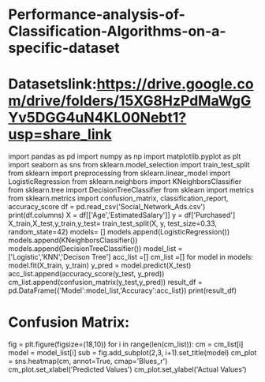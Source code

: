 # Performance-analysis-of-Classification-Algorithms-on-a-specific-dataset
# Datasetslink:https://drive.google.com/drive/folders/15XG8HzPdMaWgGYv5DGG4uN4KL00Nebt1?usp=share_link
import pandas as pd 
import numpy as np
import matplotlib.pyplot as plt 
import seaborn as sns
from sklearn.model_selection import train_test_split 
from sklearn import preprocessing
from sklearn.linear_model import LogisticRegression 
from sklearn.neighbors import KNeighborsClassifier 
from sklearn.tree import DecisionTreeClassifier 
from sklearn import metrics
from sklearn.metrics import confusion_matrix, classification_report,
accuracy_score
df = pd.read_csv('Social_Network_Ads.csv') 
print(df.columns)
X = df[['Age','EstimatedSalary']] 
y = df['Purchased']
X_train,X_test,y_train,y_test= train_test_split(X, y, test_size=0.33,
random_state=42)
models= [] 
models.append(LogisticRegression()) 
models.append(KNeighborsClassifier()) 
models.append(DecisionTreeClassifier()) 
model_list = ['Logistic','KNN','Decison Tree'] 
acc_list =[]
cm_list =[]
for model in models: 
model.fit(X_train, y_train) 
y_pred = model.predict(X_test)
acc_list.append(accuracy_score(y_test, y_pred)) 
cm_list.append(confusion_matrix(y_test,y_pred))
result_df = pd.DataFrame({'Model':model_list,'Accuracy':acc_list}) 
print(result_df)
# Confusion Matrix:
fig = plt.figure(figsize=(18,10)) 
for i in range(len(cm_list)):
cm = cm_list[i] 
model = model_list[i]
sub = fig.add_subplot(2,3, i+1).set_title(model) 
cm_plot = sns.heatmap(cm, annot=True, cmap='Blues_r') 
cm_plot.set_xlabel('Predicted Values') 
cm_plot.set_ylabel('Actual Values')
